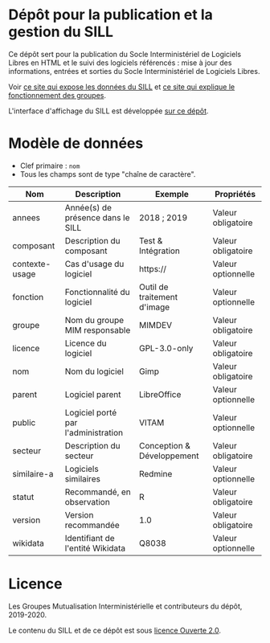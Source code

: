 # Dépôt pour la publication et la gestion du SILL

Ce dépôt sert pour la publication du Socle Interministériel de
Logiciels Libres en HTML et le suivi des logiciels référencés : mise à
jour des informations, entrées et sorties du Socle Interministériel de
Logiciels Libres.

Voir [ce site qui expose les données du
SILL](https://sill.etalab.gouv.fr) et [ce site qui explique le
fonctionnement des groupes](https://disic.github.io/sill/).

L'interface d'affichage du SILL est développée [sur ce
dépôt](https://github.com/etalab/sillweb).

# Modèle de données

- Clef primaire : `nom`
- Tous les champs sont de type "chaîne de caractère".

| Nom            | Description                         | Exemple                     | Propriétés         |
|----------------|-------------------------------------|-----------------------------|--------------------|
| annees         | Année(s) de présence dans le SILL   | 2018 ; 2019                 | Valeur obligatoire |
| composant      | Description du composant            | Test & Intégration          | Valeur obligatoire |
| contexte-usage | Cas d'usage du logiciel             | https://                    | Valeur optionnelle |
| fonction       | Fonctionnalité du logiciel          | Outil de traitement d'image | Valeur optionnelle |
| groupe         | Nom du groupe MIM responsable       | MIMDEV                      | Valeur obligatoire |
| licence        | Licence du logiciel                 | GPL-3.0-only                | Valeur obligatoire |
| nom            | Nom du logiciel                     | Gimp                        | Valeur obligatoire |
| parent         | Logiciel parent                     | LibreOffice                 | Valeur optionnelle |
| public         | Logiciel porté par l'administration | VITAM                       | Valeur optionnelle |
| secteur        | Description du secteur              | Conception & Développement  | Valeur obligatoire |
| similaire-a    | Logiciels similaires                | Redmine                     | Valeur optionnelle |
| statut         | Recommandé, en observation          | R                           | Valeur obligatoire |
| version        | Version recommandée                 | 1.0                         | Valeur obligatoire |
| wikidata       | Identifiant de l'entité Wikidata    | Q8038                       | Valeur optionnelle |

# Licence

Les Groupes Mutualisation Interministérielle et contributeurs du dépôt, 2019-2020.

Le contenu du SILL et de ce dépôt est sous [licence Ouverte 2.0](LICENCE.md).
